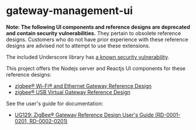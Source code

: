# gateway-management-ui

**Note: The following UI components and reference designs are deprecated and contain security vulnerabilities.** They pertain to obsolete reference designs. Customers who do not have prior experience with these reference designs are advised not to attempt to use these extensions.

The included Underscore library has [a known security vulnerability](https://nvd.nist.gov/vuln/detail/CVE-2021-23358). 

This project offers the Nodejs server and Reactjs UI components for these reference designs:

- [zigbee® Wi-Fi® and Ethernet Gateway Reference Design](http://www.silabs.com/products/wireless/mesh-networking/zigbee-connected-home-reference-designs/wifi-ethernet-gateway-zigbee-reference-design)
- [zigbee® USB Virtual Gateway Reference Design](http://www.silabs.com/products/wireless/mesh-networking/zigbee-connected-home-reference-designs/usb-virtual-gateway-zigbee-reference-design)

See the user's guide for documentation:

- [UG129: ZigBee® Gateway Reference Design User's Guide (RD-0001-0201, RD-0002-0201)](https://www.silabs.com/documents/public/user-guides/ug129-zigbee-gateway-ref-design-guide.pdf)


